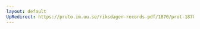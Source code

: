 ```yaml
---
layout: default
UpRedirect: https://pruto.im.uu.se/riksdagen-records-pdf/1870/prot-1870--fk--505/prot-1870--fk--505_002.pdf
---
```

